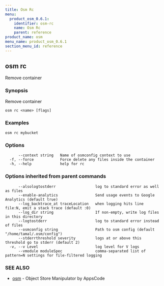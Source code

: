 ```yaml
---
title: Osm Rc
menu:
  product_osm_0.6.1:
    identifier: osm-rc
    name: Osm Rc
    parent: reference
product_name: osm
menu_name: product_osm_0.6.1
section_menu_id: reference
---
```

## osm rc

Remove container

### Synopsis

Remove container

```
osm rc <name> [flags]
```

### Examples

```
osm rc mybucket
```

### Options

```
      --context string   Name of osmconfig context to use
  -f, --force            Force delete any files inside the container
  -h, --help             help for rc
```

### Options inherited from parent commands

```
      --alsologtostderr                  log to standard error as well as files
      --enable-analytics                 Send usage events to Google Analytics (default true)
      --log_backtrace_at traceLocation   when logging hits line file:N, emit a stack trace (default :0)
      --log_dir string                   If non-empty, write log files in this directory
      --logtostderr                      log to standard error instead of files
      --osmconfig string                 Path to osm config (default "/home/tamal/.osm/config")
      --stderrthreshold severity         logs at or above this threshold go to stderr (default 2)
  -v, --v Level                          log level for V logs
      --vmodule moduleSpec               comma-separated list of pattern=N settings for file-filtered logging
```

### SEE ALSO

* [osm](/docs/reference/osm.md)	 - Object Store Manipulator by AppsCode

